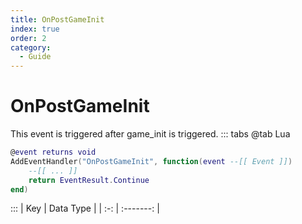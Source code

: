 ```yaml
---
title: OnPostGameInit
index: true
order: 2
category:
  - Guide
---
```


# OnPostGameInit
This event is triggered after game_init is triggered.
::: tabs
@tab Lua
```lua
@event returns void
AddEventHandler("OnPostGameInit", function(event --[[ Event ]])
    --[[ ... ]]
    return EventResult.Continue
end)
```

:::
| Key | Data Type |
| :-: | :-------: |